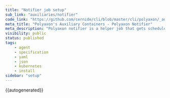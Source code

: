 ```yaml
---
title: "Notifier job setup"
sub_link: "auxiliaries/notifier"
code_link: "https://github.com/cernide/cli/blob/master/cli/polyaxon/_auxiliaries/notifier.py"
meta_title: "Polyaxon's Auxiliary Containers - Polyaxon Notifier"
meta_description: "Polyaxon notifier is a helper job that gets scheduled to handle post-done events and send webhooks for operations annotated with `hooks` or `notifications`."
visibility: public
status: published
tags:
    - agent
    - specification
    - yaml
    - json
    - kubernetes
    - install
sidebar: "setup"
---
```


{{autogenerated}}
